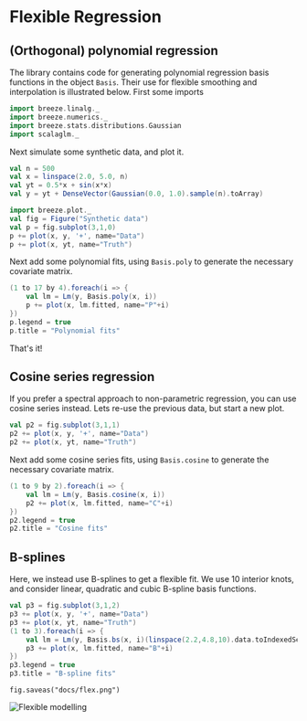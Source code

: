 # Flexible Regression


## (Orthogonal) polynomial regression

The library contains code for generating polynomial regression basis functions in the object `Basis`. Their use for flexible smoothing and interpolation is illustrated below. First some imports

```scala mdoc:silent
import breeze.linalg._
import breeze.numerics._
import breeze.stats.distributions.Gaussian
import scalaglm._
```

Next simulate some synthetic data, and plot it.
```scala mdoc:silent
val n = 500
val x = linspace(2.0, 5.0, n)
val yt = 0.5*x + sin(x*x)
val y = yt + DenseVector(Gaussian(0.0, 1.0).sample(n).toArray)

import breeze.plot._
val fig = Figure("Synthetic data")
val p = fig.subplot(3,1,0)
p += plot(x, y, '+', name="Data")
p += plot(x, yt, name="Truth")
```

Next add some polynomial fits, using `Basis.poly` to generate the necessary covariate matrix.

```scala mdoc:silent
(1 to 17 by 4).foreach(i => {
	val lm = Lm(y, Basis.poly(x, i))
	p += plot(x, lm.fitted, name="P"+i)
})
p.legend = true
p.title = "Polynomial fits"
```

That's it!

## Cosine series regression

If you prefer a spectral approach to non-parametric regression, you can use cosine series instead.
Lets re-use the previous data, but start a new plot.

```scala mdoc:silent
val p2 = fig.subplot(3,1,1)
p2 += plot(x, y, '+', name="Data")
p2 += plot(x, yt, name="Truth")
```

Next add some cosine series fits, using `Basis.cosine` to generate the necessary covariate matrix.

```scala mdoc:silent
(1 to 9 by 2).foreach(i => {
	val lm = Lm(y, Basis.cosine(x, i))
	p2 += plot(x, lm.fitted, name="C"+i)
})
p2.legend = true
p2.title = "Cosine fits"
```

## B-splines

Here, we instead use B-splines to get a flexible fit. We use 10 interior knots, and consider linear, quadratic and cubic B-spline basis functions.
```scala mdoc:silent
val p3 = fig.subplot(3,1,2)
p3 += plot(x, y, '+', name="Data")
p3 += plot(x, yt, name="Truth")
(1 to 3).foreach(i => {
	val lm = Lm(y, Basis.bs(x, i)(linspace(2.2,4.8,10).data.toIndexedSeq))
	p3 += plot(x, lm.fitted, name="B"+i)
})
p3.legend = true
p3.title = "B-spline fits"
```

```scala:invisible
fig.saveas("docs/flex.png")
```
![Flexible modelling](flex.png)

